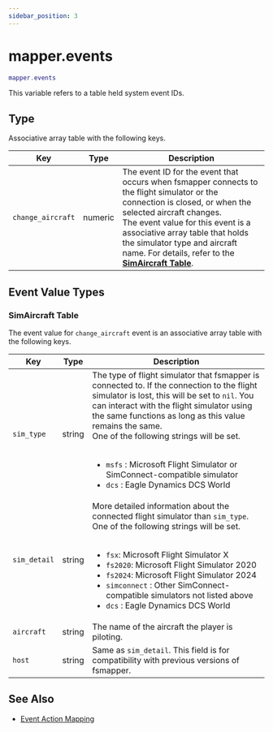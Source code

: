 ```yaml
---
sidebar_position: 3
---
```


# mapper.events
```lua
mapper.events
```
This variable refers to a table held system event IDs.


## Type
Associative array table with the following keys.

|Key|Type|Description|
|---|----|-----------|
|`change_aircraft`|numeric|The event ID for the event that occurs when fsmapper connects to the flight simulator or the connection is closed, or when the selected aircraft changes.<br/>The event value for this event is a associative array table that holds the simulator type and aircraft name. For details, refer to the [**SimAircraft Table**](#simaircraft-table).

## Event Value Types

### SimAircraft Table
The event value for `change_aircraft` event is an associative array table with the following keys.

|Key|Type|Description|
|---|----|-----------|
|`sim_type`|string|The type of flight simulator that fsmapper is connected to. If the connection to the flight simulator is lost, this will be set to `nil`. You can interact with the flight simulator using the same functions as long as this value remains the same.<br/>One of the following strings will be set.<br/><br/><ul><li>`msfs` : Microsoft Flight Simulator or SimConnect-compatible simulator</li><li>`dcs` : Eagle Dynamics DCS World</li></ul>
|`sim_detail`|string|More detailed information about the connected flight simulator than `sim_type`. One of the following strings will be set.<br/><br/><ul><li>`fsx`: Microsoft Flight Simulator X</li><li>`fs2020`: Microsoft Flight Simulator 2020</li><li>`fs2024`: Microsoft Flight Simulator 2024</li><li>`simconnect` : Other SimConnect-compatible simulators not listed above</li><li>`dcs` : Eagle Dynamics DCS World</li></ul>
|`aircraft`|string|The name of the aircraft the player is piloting.
|`host`|string|Same as `sim_detail`. This field is for compatibility with previous versions of fsmapper.


## See Also
- [Event Action Mapping](/guide/event-action-mapping)